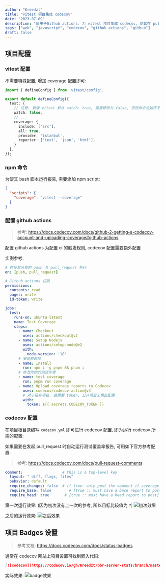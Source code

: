 ```yaml
---
author: "Kreedzt"
title: "vitest 项目集成 codecov"
date: "2023-07-09"
description: "适用于Github actions: 为 vitest 项目集成 codecov, 使其在 pull_request 与 push 时集成"
tags: ["web", "javascript", "codecov", "github actions", "github"]
draft: false
---
```


## 项目配置

### vitest 配置

不需要特殊配置, 增加 coverage 配置即可:

```typescript
import { defineConfig } from 'vitest/config';

export default defineConfig({
  test: {
    // 注意: 新版 vitest 默认 watch: true, 需要修改为 false, 否则命令会始终不停止
    watch: false,
    // ...
    coverage: {
      include: ['src'],
      all: true,
      provider: 'istanbul',
      reporter: ['text', 'json', 'html'],
    }
  },
});
```

### npm 命令

为使其 bash 脚本运行报告, 需要添加 npm script:

```json
{  
  "scripts": {
    "coverage": "vitest --coverage"
  }
}
```


### 配置 github actions

> 参考: https://docs.codecov.com/docs/github-2-getting-a-codecov-account-and-uploading-coverage#github-actions

配置 github actions 为配置 ci 的触发规则, codecov 配置需要额外配置

实例参考:

```yml
# 在任意分支的 push 与 pull_request 执行
on: [push, pull_request]

# Github actions 权限
permissions:
  contents: read
  pages: write
  id-token: write

jobs:
  test:
    runs-on: ubuntu-latest
    name: Test Coverage
    steps:
      - name: Checkout
        uses: actions/checkout@v2
      - name: Setup Nodejs
        uses: actions/setup-node@v2
        with:
          node-version: '18'
      # 安装依赖项
      - name: Install
        run: npm i -g pnpm && pnpm i
      # 修改为你的测试步骤
      - name: test coverage
        run: pnpm run coverage
      - name: Upload coverage reports to Codecov
        uses: codecov/codecov-action@v3
        # 对于私有项目, 会需要 token, 公开项目无需此配置
        with:
          token: ${{ secrets.CODECOV_TOKEN }}

```

### codecov 配置

在项目根目录编写 `codecov.yml` 即可进行 codecov 配置, 即为运行 codecov 所需的配置:

如果需要在发起 pull_request 时自动运行测试覆盖率报告, 可用如下官方参考配置:

> 参考: https://docs.codecov.com/docs/pull-request-comments

```yml
comment:                  # this is a top-level key
  layout: " diff, flags, files"
  behavior: default
  require_changes: false  # if true: only post the comment if coverage changes
  require_base: false        # [true :: must have a base report to post]
  require_head: true       # [true :: must have a head report to post]
```

第一次运行效果: (因为初次没有上一次的参考, 所以目标比较值为 `?`)
![初次效果](../images/codecov_example1.png)

之后的运行效果:
![之后效果](../images/codecov_example2.png)

## 项目 Badges 设置

> 参考文档: https://docs.codecov.com/docs/status-badges

通常在 codecov 网站上项目设置可找到嵌入代码:

```markdown
[![codecov](https://codecov.io/gh/Kreedzt/bbr-server-stats/branch/master/graph/badge.svg?token=E5289JZXpe)](https://codecov.io/gh/Kreedzt/bbr-server-stats)
```

实际效果:
![badge效果](../images/codecov_example3.png)
